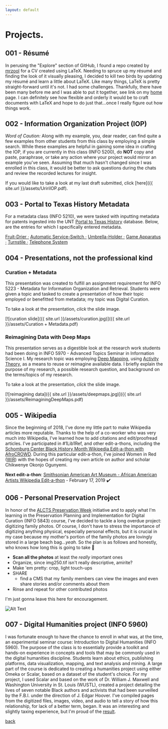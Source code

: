 ```yaml
---
layout: default
---
```

# Projects.

## 001 - Résumé

In perusing the "Explore" section of GitHub, I found a repo created by [mrzool](https://github.com/mrzool/cv-boilerplate) for a CV created using LaTeX. Needing to spruce up my résumé and finding the look of it visually pleasing, I decided to kill two birds by updating my résumé and learn a little about LaTeX. Like many things, LaTeX is pretty straight-forward until it's not. I had some challenges. Thankfully, there have been many before me and I was able to put it together, see link on my [home](aouriri.github.io) page. I can definitely see how flexible and orderly it would be to craft documents with LaTeX and hope to do just that...once I really figure out how things work.


## 002 - Information Organization Project (IOP)

*Word of Caution:* Along with my example, you, dear reader, can find quite a few examples from other students from this class by employing a simple search. While these examples are helpful in gaining some idea in crafting the IOP, if you are currently in this class (INFO 5200), do **NOT** copy and paste, paraphrase, or take any action where your project would mirror an example you've seen. Assuming that much hasn't changed since I was enrolled in this class, it would be better to ask questions during the chats and review the recorded lectures for insight.

If you would like to take a look at my last draft submitted, click [here]({{ site.url }}/assets/UririIOP.pdf).


## 003 - Portal to Texas History Metadata

For a metadata class (INFO 5210), we were tasked with inputting metadata for patents ingested into the UNT [Portal to Texas History](https://texashistory.unt.edu/) database. Below, are the entries for which I specifically entered metadata.

[Fruit-Drier ·](https://texashistory.unt.edu/ark:/67531/metapth858263/)
[Automatic Service-Switch ·](https://texashistory.unt.edu/ark:/67531/metapth858039/)
[Umbrella-Holder ·](https://texashistory.unt.edu/ark:/67531/metapth859640/)
[Game Apparatus ·](https://texashistory.unt.edu/ark:/67531/metapth858071/)
[Turnstile ·](https://texashistory.unt.edu/ark:/67531/metapth859511/)
[Telephone System](https://texashistory.unt.edu/ark:/67531/metapth859180/)


## 004 - Presentations, not the professional kind

### Curation + Metadata
This presentation was created to fulfill an assignment requirement for INFO 5223 - Metadata for Information Organization and Retrieval. Students were given a topic and tasked to create a presentation of how their topic employed or benefitted from metadata; my topic was Digital Curation.

To take a look at the presentation, *click* the slide image.

[![curation slide]({{ site.url }}/assets/curation.jpg)]({{ site.url }}/assets/Curation + Metadata.pdf)

### Reimagining Data with Deep Maps
This presentation serves as a digestible look at the research work students had been doing in INFO 5970 - Advanced Topics Seminar in Information Science I. My research topic was employing [Deep Mapping](https://en.wikipedia.org/wiki/Deep_map), using [Activity Theory](https://en.wikipedia.org/wiki/Activity_theory), as a means to reuse or reimagine available data. I briefly explain the purpose of my research, a possible research question, and background on the terms/topics of my research.

To take a look at the presentation, *click* the slide image.

[![reimagining data]({{ site.url }}/assets/deepmaps.jpg)]({{ site.url }}/assets/ReimaginingDeepMaps.pdf)


## 005 - Wikipedia 
Since the beginning of 2018, I've done my little part to make Wikipedia articles more reputable. Thanks to the help of a co-worker who was very much into Wikipedia, I've learned how to add citations and edit/proofread articles. I've participated in #1Lib1Ref, and other edit-a-thons, including the <a href="https://outreachdashboard.wmflabs.org/courses/AfroCROWD,_Schomburg_Center,_Wikimedia_NYC/Schomburg_Center_Black_History_Month_Wikipedia_Edit-a-thon_with_AfroCROWD_(February_16,_2019)/home">Schomburg Center Black History Month Wikipedia Edit-a-thon with AfroCROWD</a>. During this particular edit-a-thon, I've joined Women in Red ([WiR](https://en.wikipedia.org/wiki/Wikipedia:WikiProject_Women_in_Red)) with the hopes of creating my own article on author and scholar Chikwenye Okonjo Ogunyemi. 

**Next edit-a-thon**: [Smithsonian American Art Museum - African American Artists Wikipedia Edit-a-thon](https://en.wikipedia.org/wiki/Wikipedia:Meetup/DC/SAAM_African_American_Artists_Wikipedia_Edit-a-thon) - February 17, 2019 :heavy_check_mark:


## 006 - Personal Preservation Project
In honor of the [ALCTS Preservation Week](http://www.ala.org/alcts/preservationweek) initiative and to apply what I'm learning in the Preservation Planning and Implementation for Digital Curation (INFO 5843) course, I've decided to tackle a long overdue project: digitizing family photos. Of course, I don't have to stress the importance of digitizing anything physical, especially personal effects, but it is crucial in my case because my mother's portion of the family photos are lovingly stored in a large beach bag...*yeah.* So the plan is as follows and honestly, who knows how long this is going to take :grimacing:
- **Scan all the photos** at least the *really* important ones
- Organize, since img250.tif isn't really descriptive, amirite?
- Make 'em pretty: crop, light touch-ups
- SHARE
  - find a CMS that my family members can view the images and even share stories and/or comments about them
- Rinse and repeat for other contributed photos

I'm just gonna leave this here for encouragement. 

![Alt Text](https://media.giphy.com/media/cYA2ClBxQZuiQ/giphy.gif)


## 007 - Digital Humanities project (INFO 5960)
I was fortunate enough to have the chance to enroll in what was, at the time, an experimental seminar course: Introduction to Digital Humanities (INFO 5960). The purpose of the class is to essentially provide a toolkit and hands-on experience in concepts and tools that may be commonly used in the digital humanities discipline. Students learn about ethics, publishing platforms, data visualization, mapping, and text analysis and mining. A large part of the course is dedicated to creating a humanities project using either Omeka or Scalar, based on a dataset of the student's choice. For my project, I used Scalar and based on the work of Dr. William J. Maxwell and Washington University in St. Louis (WUSTL), created a project detailing the lives of seven notable Black authors and activists that had been surveilled by the F.B.I. under the direction of J. Edgar Hoover. I've compiled pages from the digitized files, images, video, and audio to tell a story of how this relationship, for lack of a better term, began. It was an interesting and slightly taxing experience, but I'm proud of the [result](http://scalar.usc.edu/works/under-the-watchful-fbeye/index).

[back](./)
